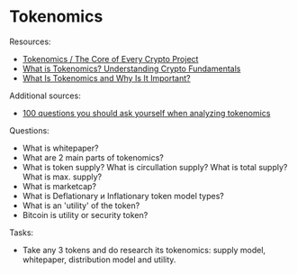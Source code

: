 # Tokenomics

Resources:
* [Tokenomics / The Core of Every Crypto Project](https://www.youtube.com/watch?v=uA40CSoxoDY)
* [What is Tokenomics? Understanding Crypto Fundamentals](https://www.youtube.com/watch?v=NOjST7ny4oY)
* [What Is Tokenomics and Why Is It Important?](https://www.coindesk.com/learn/what-is-tokenomics-and-why-is-it-important/)

Additional sources:

* [100 questions you should ask yourself when analyzing tokenomics](https://medium.com/@kinaumov/100-questions-tokenomics-c31382966785)


Questions:

* What is whitepaper? 
* What are 2 main parts of tokenomics?
* What is token supply? What is circullation supply? What is total supply? What is max. supply?
* What is marketcap?
* What is Deflationary и Inflationary token model types?
* What is an 'utility' of the token?
* Bitcoin is utility or security token? 

Tasks:

* Take any 3 tokens and do research its tokenomics: supply model, whitepaper, distribution model and utility.
